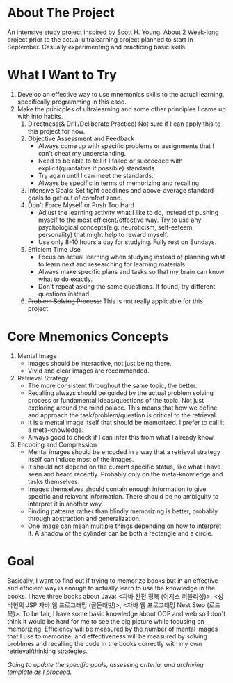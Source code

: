 # About The Project
An intensive study project inspired by Scott H. Young. About 2 Week-long project prior to the actual ultralearning project planned to start in September. Casually experimenting and practicing basic skills.

# What I Want to Try
1. Develop an effective way to use mnemonics skills to the actual learning, specifically programming in this case.
1. Make the prinicples of ultralearning and some other principles I came up with into habits.
   1. ~~Directness(& Drill/Deliberate Practice)~~ Not sure if I can apply this to this project for now.
   1. Objective Assessment and Feedback
      - Always come up with specific problems or assignments that I can't cheat my understanding.
      - Need to be able to tell if I failed or succeeded with explicit(quantative if possible) standards.
      - Try again until I can meet the standards.
      - Always be specific in terms of memorizing and recalling.
   1. Intensive Goals: Set tight deadlines and above-average standard goals to get out of comfort zone.
   1. Don't Force Myself or Push Too Hard
      - Adjust the learning activity what I like to do, instead of pushing myself to the most efficient/effective way. Try to use any psychological concepts(e.g. neuroticism, self-esteem, personality) that might help to reward myself.
      - Use only 8-10 hours a day for studying. Fully rest on Sundays.
   1. Efficient Time Use
      - Focus on actual learning when studying instead of planning what to learn next and researching for learning materials.
      - Always make specific plans and tasks so that my brain can know what to do exactly.
      - Don't repeat asking the same questions. If found, try different questions instead.
   1. ~~Problem Solving Process:~~ This is not really applicable for this project.
      
# Core Mnemonics Concepts
1. Mental Image
   - Images should be interactive, not just being there.
   - Vivid and clear images are recommended.
1. Retrieval Strategy
   - The more consistent throughout the same topic, the better.
   - Recalling always should be guided by the actual problem solving process or fundamental ideas/questions of the topic. Not just exploring around the mind palace. This means that how we define and approach the task/problem/question is critical to the retrieval.
   - It is a mental image itself that should be memorized. I prefer to call it a meta-knowledge.
   - Always good to check if I can infer this from what I already know.
1. Encoding and Compression
   - Mental images should be encoded in a way that a retrieval strategy itself can induce most of the images.
   - It should not depend on the current specific status, like what I have seen and heard recently. Probably only on the meta-knowledge and tasks themselves.
   - Images themselves should contain enough information to give specific and relavant information. There should be no ambiguity to interpret it in another way. 
   - Finding patterns rather than blindly memorizing is better, probably through abstraction and generalization.
   - One image can mean multiple things depending on how to interpret it. A shadow of the cylinder can be both a rectangle and a circle.
   
# Goal
Basically, I want to find out if trying to memorize books but in an effective and efficient way is enough to actually learn to use the knowledge in the books. I have three books about Java: <자바 완전 정복 (이지스 퍼블리싱)>, <성낙현의 JSP 자바 웹 프로그래밍 (골든래빗)>, <자바 웹 프로그래밍 Nest Step (로드북)>. To be fair, I have some basic knowledge about OOP and web so I don't think it would be hard for me to see the big picture while focusing on memorizing. Efficiency will be measured by the number of mental images that I use to memorize, and effectiveness will be measured by solving problmes and recalling the code in the books correctly with my own retrieval/thinking strategies.

*Going to update the specific goals, assessing criteria, and archiving template as I proceed.*
